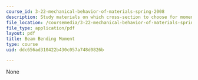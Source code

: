 ```yaml
---
course_id: 3-22-mechanical-behavior-of-materials-spring-2008
description: Study materials on which cross-section to choose for moment of inertia.
file_location: /coursemedia/3-22-mechanical-behavior-of-materials-spring-2008/ddc656ad310422b430c057a748d0826b_cros_sectn_qustn.pdf
file_type: application/pdf
layout: pdf
title: Beam Bending Moment
type: course
uid: ddc656ad310422b430c057a748d0826b

---
```

None